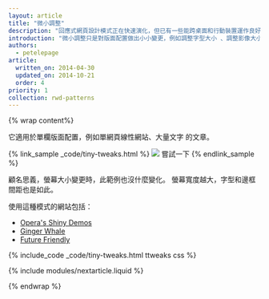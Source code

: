 ```yaml
---
layout: article
title: "微小調整"
description: "回應式網頁設計模式正在快速演化，但已有一些能跨桌面和行動裝置運作良好的既定模式"
introduction: "微小調整只是對版面配置做出小小變更，例如調整字型大小 、調整影像大小，或小幅移動內容。  "
authors:
  - petelepage
article:
  written_on: 2014-04-30
  updated_on: 2014-10-21
  order: 4
priority: 1
collection: rwd-patterns
---
```


{% wrap content%}

它適用於單欄版面配置，例如單網頁線性網站、大量文字
的文章。

{% link_sample _code/tiny-tweaks.html %}
  <img src="imgs/tiny-tweaks.svg">
  嘗試一下
{% endlink_sample %}

顧名思義，螢幕大小變更時，此範例也沒什麼變化。
螢幕寬度越大，字型和邊框間距也是如此。

使用這種模式的網站包括：

 * [Opera's Shiny Demos](http://shinydemos.com/)
 * [Ginger Whale](http://gingerwhale.com/)
 * [Future Friendly](http://futurefriendlyweb.com/)

{% include_code _code/tiny-tweaks.html ttweaks css %}

{% include modules/nextarticle.liquid %}

{% endwrap %}
